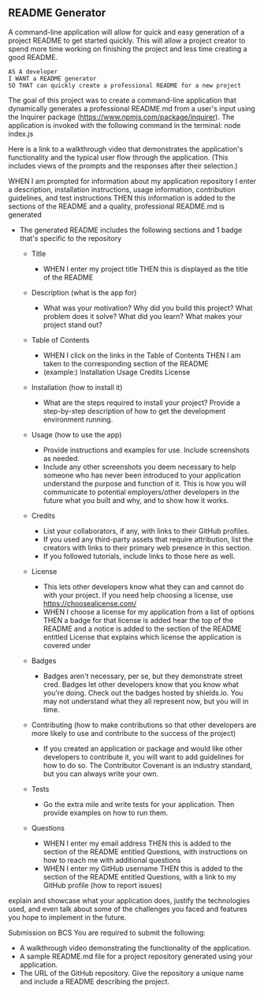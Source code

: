 ## README Generator

A command-line application will allow for quick and easy generation of a project README to get started quickly. This will allow a project creator to spend more time working on finishing the project and less time creating a good README.

```
AS A developer
I WANT a README generator
SO THAT can quickly create a professional README for a new project
```

The goal of this project was to create a command-line application that dynamically generates a professional README.md from a user's input using the Inquirer package (https://www.npmjs.com/package/inquirer).  The application is invoked with the following command in the terminal: node index.js

Here is a link to a walkthrough video that demonstrates the application's functionality and the typical user flow through the application. (This includes views of the prompts and the responses after their selection.)

WHEN I am prompted for information about my application repository
I enter a description, installation instructions, usage information, contribution guidelines, and test instructions
THEN this information is added to the sections of the README and a quality, professional README.md is generated

* The generated README includes the following sections and 1 badge that's specific to the repository

  * Title
    - WHEN I enter my project title THEN this is displayed as the title of the README

  * Description (what is the app for)
    - What was your motivation? Why did you build this project? What problem does it solve? What did you learn? What makes your project stand out?

  * Table of Contents
      - WHEN I click on the links in the Table of Contents THEN I am taken to the corresponding  section of the README
      - (example:)
        Installation
        Usage
        Credits
        License

  * Installation (how to install it)
    - What are the steps required to install your project? Provide a step-by-step description of how to get the development environment running.

  * Usage (how to use the app)
    - Provide instructions and examples for use. Include screenshots as needed.
    - Include any other screenshots you deem necessary to help someone who has never been introduced to your application understand the purpose and function of it. This is how you will communicate to potential employers/other developers in the future what you built and why, and to show how it works.

  * Credits 
    - List your collaborators, if any, with links to their GitHub profiles. 
    - If you used any third-party assets that require attribution, list the creators with links to their primary web presence in this section.
    - If you followed tutorials, include links to those here as well.

  * License
    - This lets other developers know what they can and cannot do with your project. If you need help choosing a license, use https://choosealicense.com/
    - WHEN I choose a license for my application from a list of options THEN a badge for that license is added hear the top of the README and a notice is added to the section of the README entitled License that explains which license the application is covered under

  * Badges
    - Badges aren't necessary, per se, but they demonstrate street cred. Badges let other developers know that you know what you're doing. Check out the badges hosted by shields.io. You may not understand what they all represent now, but you will in time.

  * Contributing (how to make contributions so that other developers are more likely to use and contribute to the success of the project)
    - If you created an application or package and would like other developers to contribute it, you will want to add guidelines for how to do so. The Contributor Covenant is an industry standard, but you can always write your own.

  * Tests
    - Go the extra mile and write tests for your application. Then provide examples on how to run them.

  * Questions
    - WHEN I enter my email address THEN this is added to the section of the README entitled Questions, with instructions on how to reach me with additional questions
    - WHEN I enter my GitHub username THEN this is added to the section of the README entitled Questions, with a link to my GitHub profile
  (how to report issues)


explain and showcase what your application does, justify the technologies used, and even talk about some of the challenges you faced and features you hope to implement in the future.


Submission on BCS
You are required to submit the following:
- A walkthrough video demonstrating the functionality of the application.
- A sample README.md file for a project repository generated using your application.
- The URL of the GitHub repository. Give the repository a unique name and include a README describing the project.